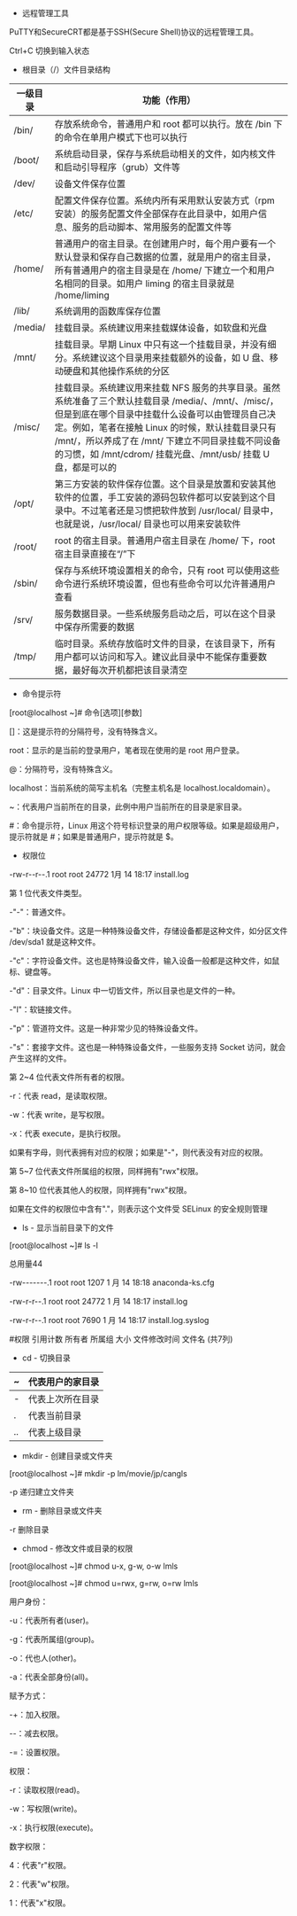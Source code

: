 - 远程管理工具

PuTTY和SecureCRT都是基于SSH(Secure Shell)协议的远程管理工具。

Ctrl+C 切换到输入状态

- 根目录（/）文件目录结构

| 一级目录 | 功能（作用）                                                 |
| -------- | ------------------------------------------------------------ |
| /bin/    | 存放系统命令，普通用户和 root 都可以执行。放在 /bin 下的命令在单用户模式下也可以执行 |
| /boot/   | 系统启动目录，保存与系统启动相关的文件，如内核文件和启动引导程序（grub）文件等 |
| /dev/    | 设备文件保存位置                                             |
| /etc/    | 配置文件保存位置。系统内所有采用默认安装方式（rpm 安装）的服务配置文件全部保存在此目录中，如用户信息、服务的启动脚本、常用服务的配置文件等 |
| /home/   | 普通用户的宿主目录。在创建用户时，每个用户要有一个默认登录和保存自己数据的位置，就是用户的宿主目录，所有普通用户的宿主目录是在 /home/ 下建立一个和用户名相同的目录。如用户 liming 的宿主目录就是 /home/liming |
| /lib/    | 系统调用的函数库保存位置                                     |
| /media/  | 挂载目录。系统建议用来挂载媒体设备，如软盘和光盘             |
| /mnt/    | 挂载目录。早期 Linux 中只有这一个挂载目录，并没有细分。系统建议这个目录用来挂载额外的设备，如 U 盘、移动硬盘和其他操作系统的分区 |
| /misc/   | 挂载目录。系统建议用来挂载 NFS 服务的共享目录。虽然系统准备了三个默认挂载目录 /media/、/mnt/、/misc/，但是到底在哪个目录中挂载什么设备可以由管理员自己决定。例如，笔者在接触 Linux 的时候，默认挂载目录只有 /mnt/，所以养成了在 /mnt/ 下建立不同目录挂载不同设备的习惯，如 /mnt/cdrom/ 挂载光盘、/mnt/usb/ 挂载 U 盘，都是可以的 |
| /opt/    | 第三方安装的软件保存位置。这个目录是放置和安装其他软件的位置，手工安装的源码包软件都可以安装到这个目录中。不过笔者还是习惯把软件放到 /usr/local/ 目录中，也就是说，/usr/local/ 目录也可以用来安装软件 |
| /root/   | root 的宿主目录。普通用户宿主目录在 /home/ 下，root 宿主目录直接在“/”下 |
| /sbin/   | 保存与系统环境设置相关的命令，只有 root 可以使用这些命令进行系统环境设置，但也有些命令可以允许普通用户查看 |
| /srv/    | 服务数据目录。一些系统服务启动之后，可以在这个目录中保存所需要的数据 |
| /tmp/    | 临时目录。系统存放临时文件的目录，在该目录下，所有用户都可以访问和写入。建议此目录中不能保存重要数据，最好每次开机都把该目录清空 |

- 命令提示符

[root@localhost ~]# 命令[选项][参数]

[]：这是提示符的分隔符号，没有特殊含义。

root：显示的是当前的登录用户，笔者现在使用的是 root 用户登录。

@：分隔符号，没有特殊含义。

localhost：当前系统的简写主机名（完整主机名是 localhost.localdomain）。

~：代表用户当前所在的目录，此例中用户当前所在的目录是家目录。

\#：命令提示符，Linux 用这个符号标识登录的用户权限等级。如果是超级用户，提示符就是 #；如果是普通用户，提示符就是 $。

- 权限位

-rw-r--r--.1 root root 24772 1月 14 18:17 install.log

第 1 位代表文件类型。

-"-"：普通文件。

-"b"：块设备文件。这是一种特殊设备文件，存储设备都是这种文件，如分区文件 /dev/sda1 就是这种文件。

-"c"：字符设备文件。这也是特殊设备文件，输入设备一般都是这种文件，如鼠标、键盘等。

-"d"：目录文件。Linux 中一切皆文件，所以目录也是文件的一种。

-"l"：软链接文件。

-"p"：管道符文件。这是一种非常少见的特殊设备文件。

-"s"：套接字文件。这也是一种特殊设备文件，一些服务支持 Socket 访问，就会产生这样的文件。

第 2~4 位代表文件所有者的权限。

-r：代表 read，是读取权限。

-w：代表 write，是写权限。

-x：代表 execute，是执行权限。

如果有字母，则代表拥有对应的权限；如果是"-"，则代表没有对应的权限。

第 5~7 位代表文件所属组的权限，同样拥有"rwx"权限。

第 8~10 位代表其他人的权限，同样拥有"rwx"权限。

如果在文件的权限位中含有"."，则表示这个文件受 SELinux 的安全规则管理

- ls - 显示当前目录下的文件

[root@localhost ~]# ls -l

总用量44

-rw-------.1 root root 1207 1 月 14 18:18 anaconda-ks.cfg

-rw-r-r--.1 root root 24772 1 月 14 18:17 install.log

-rw-r-r--.1 root root 7690 1 月 14 18:17 install.log.syslog

\#权限 引用计数 所有者 所属组 大小 文件修改时间 文件名 (共7列)

- cd - 切换目录

| ~    | 代表用户的家目录 |
| ---- | ---------------- |
| -    | 代表上次所在目录 |
| .    | 代表当前目录     |
| ..   | 代表上级目录     |

- mkdir - 创建目录或文件夹

[root@localhost ~]# mkdir -p lm/movie/jp/cangls

-p 递归建立文件夹

- rm - 删除目录或文件夹

-r 删除目录

- chmod - 修改文件或目录的权限

[root@localhost ~]# chmod u-x, g-w, o-w lmls

[root@localhost ~]# chmod u=rwx, g=rw, o=rw lmls

用户身份：

-u：代表所有者(user)。

-g：代表所属组(group)。

-o：代也人(other)。

-a：代表全部身份(all)。

赋予方式：

-+：加入权限。

--：减去权限。

-=：设置权限。

权限：

-r：读取权限(read)。

-w：写权限(write)。

-x：执行权限(execute)。

数字权限：

4：代表"r"权限。

2：代表"w"权限。

1：代表"x"权限。